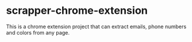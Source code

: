 # scrapper-chrome-extension
This is a chrome extension project that can extract emails, phone numbers and colors from any page.
